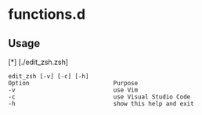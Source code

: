 # functions.d

## Usage

[*] [./edit_zsh.zsh]

```shell
edit_zsh [-v] [-c] [-h]
Option                        Purpose
-v                            use Vim
-c                            use Visual Studio Code
-h                            show this help and exit
```